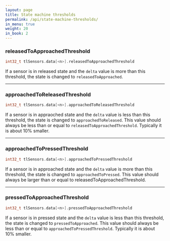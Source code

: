 ```yaml
---
layout: page
title: State machine thresholds
permalink: /api/state-machine-thresholds/
in_menu: true
weight: 20
in_book: 2
---
```


### releasedToApproachedThreshold

```C++
int32_t tlSensors.data[<n>].releasedToApproachedThreshold
```

If a sensor is in released state and the `delta` value is more than this
threshold, the state is changed to `releasedToApproached`.

---

### approachedToReleasedThreshold

```C++
int32_t tlSensors.data[<n>].approachedToReleasedThreshold
```
If a sensor is in appraoched state and the `delta` value is less than this
threshold, the state is changed to `approachedToReleased`. This value should
always be less than or equal to `releasedToApproachedThreshold`. Typically it
is about 10% smaller.

---

### approachedToPressedThreshold

```C++
int32_t tlSensors.data[<n>].approachedToPressedThreshold
```
If a sensor is in approached state and the `delta` value is more than this
threshold, the state is changed to `approachedToPressed`. This value should
always be larger than or equal to releasedToApproachedThreshold.

---

### pressedToApproachedThreshold

```C++
int32_t tlSensors.data[<n>].pressedToApproachedThreshold
```
If a sensor is in pressed state and the `delta` value is less than this
threshold, the state is changed to `pressedToApproached`. This value should
always be less than or equal to `approachedToPressedThreshold`. Typically it is
about 10% smaller.
